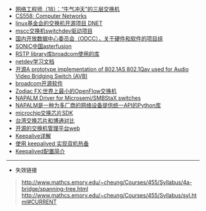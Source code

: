 - [网络工程师（18）：“牛气冲天”的三层交换机](https://zhuanlan.zhihu.com/p/138378321)
- [CS558: Computer Networks](https://www.cs.emory.edu/~cheung/Courses/558/Syllabus/syl.html#CURRENT)
- [linux基金会的交换机开源项目 DNET](https://dent.dev/)
- [mscc交换机switchdev驱动项目](https://bootlin.com/blog/free-electrons-contributes-linux-support-for-microsemi-mips-soc/)
- [国内开放数据中心委员会（ODCC），关于硬件和软件的项目组](http://www.opendatacenter.cn/work-group/p-958516783572459522.html)
- [SONiC中国asterfusion](https://asterfusion.com/index.php/zh/)
- [RSTP library库broadcom使用的库](http://rstplib.sourceforge.net/docs.html)
- [netdev学习文档](https://people.netfilter.org/pablo/netdev0.1/papers/)
- [开源A prototype implementation of 802.1AS 802.1Qav used for Audio Video Bridging Switch (AVB)](https://github.com/toghraee/AVB-Switch/tree/master/msrp)
- [broadcom开源软件](https://github.com/Broadcom-Network-Switching-Software)
- [Zodiac FX:世界上最小的OpenFlow交换机](https://cloud.tencent.com/developer/article/1082890)
- [NAPALM Driver for Microsemi/SMBStaX switches](https://github.com/ckishimo/napalm-smbstax)
- [NAPALM是一种为多厂商的网络设备提供统一API的Python库](https://github.com/napalm-automation/napalm)
- [microchip交换芯片SDK](https://github.com/microchip-ung)
- [台湾交换芯片和博通对比](https://www.embeddedethernetmodules.com/sale-12936269-l3-management-10g-ethernet-switch-turn-key-custom-services-28-54-port.html)
- [开源的交换机管理平台web](https://github.com/picone/SwitchManage)
- [Keepalive详解](https://www.cnblogs.com/rexcheny/p/10778567.html)
- [使用 keepalived 实现双机热备](https://shaocheng.li/posts/2019/08/24/)
- [Keepalived配置简介](https://keepalived-doc.readthedocs.io/zh-cn/latest/Keepalived%E9%85%8D%E7%BD%AE%E7%AE%80%E4%BB%8B.html)







---
- 失效链接
> http://www.mathcs.emory.edu/~cheung/Courses/455/Syllabus/4a-bridge/spanning-tree.html
> http://www.mathcs.emory.edu/~cheung/Courses/455/Syllabus/syl.html#CURRENT

